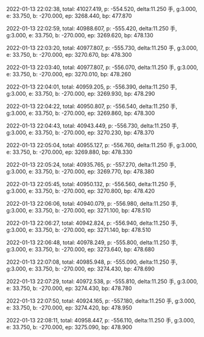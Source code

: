 2022-01-13 22:02:38, total: 41027.419, p: -554.520, delta:11.250 手, g:3.000, e: 33.750, b: -270.000, ep: 3268.440, bp: 477.870

2022-01-13 22:02:59, total: 40988.607, p: -555.420, delta:11.250 手, g:3.000, e: 33.750, b: -270.000, ep: 3269.620, bp: 478.130

2022-01-13 22:03:20, total: 40977.807, p: -555.730, delta:11.250 手, g:3.000, e: 33.750, b: -270.000, ep: 3270.670, bp: 478.300

2022-01-13 22:03:40, total: 40977.807, p: -556.070, delta:11.250 手, g:3.000, e: 33.750, b: -270.000, ep: 3270.010, bp: 478.260

2022-01-13 22:04:01, total: 40959.205, p: -556.390, delta:11.250 手, g:3.000, e: 33.750, b: -270.000, ep: 3269.930, bp: 478.290

2022-01-13 22:04:22, total: 40950.807, p: -556.540, delta:11.250 手, g:3.000, e: 33.750, b: -270.000, ep: 3269.860, bp: 478.300

2022-01-13 22:04:43, total: 40943.449, p: -556.730, delta:11.250 手, g:3.000, e: 33.750, b: -270.000, ep: 3270.230, bp: 478.370

2022-01-13 22:05:04, total: 40955.127, p: -556.760, delta:11.250 手, g:3.000, e: 33.750, b: -270.000, ep: 3269.880, bp: 478.330

2022-01-13 22:05:24, total: 40935.765, p: -557.270, delta:11.250 手, g:3.000, e: 33.750, b: -270.000, ep: 3269.770, bp: 478.380

2022-01-13 22:05:45, total: 40950.132, p: -556.560, delta:11.250 手, g:3.000, e: 33.750, b: -270.000, ep: 3270.800, bp: 478.420

2022-01-13 22:06:06, total: 40940.079, p: -556.980, delta:11.250 手, g:3.000, e: 33.750, b: -270.000, ep: 3271.100, bp: 478.510

2022-01-13 22:06:27, total: 40942.824, p: -556.940, delta:11.250 手, g:3.000, e: 33.750, b: -270.000, ep: 3271.140, bp: 478.510

2022-01-13 22:06:48, total: 40978.249, p: -555.800, delta:11.250 手, g:3.000, e: 33.750, b: -270.000, ep: 3273.640, bp: 478.680

2022-01-13 22:07:08, total: 40985.948, p: -555.090, delta:11.250 手, g:3.000, e: 33.750, b: -270.000, ep: 3274.430, bp: 478.690

2022-01-13 22:07:29, total: 40972.538, p: -555.810, delta:11.250 手, g:3.000, e: 33.750, b: -270.000, ep: 3274.430, bp: 478.780

2022-01-13 22:07:50, total: 40924.165, p: -557.180, delta:11.250 手, g:3.000, e: 33.750, b: -270.000, ep: 3274.420, bp: 478.950

2022-01-13 22:08:11, total: 40958.447, p: -556.110, delta:11.250 手, g:3.000, e: 33.750, b: -270.000, ep: 3275.090, bp: 478.900
